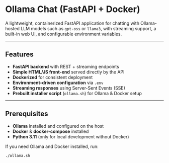 # Ollama Chat (FastAPI + Docker)

A lightweight, containerized FastAPI application for chatting with Ollama-hosted LLM models such as `gpt-oss` or `llama3`, with streaming support, a built-in web UI, and configurable environment variables.

---

## Features

- **FastAPI backend** with REST + streaming endpoints  
- **Simple HTML/JS front-end** served directly by the API  
- **Dockerized** for consistent deployment  
- **Environment-driven configuration** via `.env`  
- **Streaming responses** using Server-Sent Events (SSE)  
- **Prebuilt installer script** (`ollama.sh`) for Ollama & Docker setup  

---

## Prerequisites

- **Ollama** installed and configured on the host  
- **Docker** & **docker-compose** installed  
- **Python 3.11** (only for local development without Docker)  

If you need Ollama and Docker installed, run:

```bash
./ollama.sh

